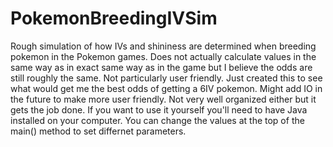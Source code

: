 # PokemonBreedingIVSim
Rough simulation of how IVs and shininess are determined when breeding pokemon in the Pokemon games.
Does not actually calculate values in the same way as in exact same way as in the game but I believe the odds are still roughly the same.
Not particularly user friendly. Just created this to see what would get me the best odds of getting a 6IV pokemon.
Might add IO in the future to make more user friendly. 
Not very well organized either but it gets the job done.
If you want to use it yourself you'll need to have Java installed on your computer. You can change the values at the top of the main() method to set differnet parameters.
